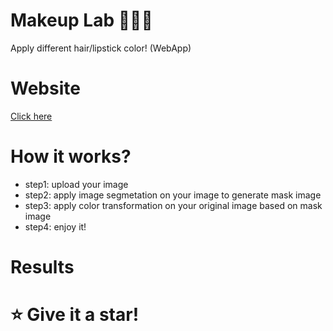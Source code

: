 # Makeup Lab 🧑‍🔬💄
Apply different hair/lipstick color! (WebApp)


# Website

[Click here](https://mehrdad-dev-makeup-lab-app-2r88a0.streamlitapp.com/)


# How it works?

- step1: upload your image
- step2: apply image segmetation on your image to generate mask image
- step3: apply color transformation on your original image based on mask image
- step4: enjoy it!


# Results


# ⭐️ Give it a star!
